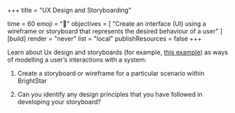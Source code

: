 +++
title = "UX Design and Storyboarding"

time = 60
emoji = "🤖"
objectives = [
    "Create an interface (UI) using a wireframe or storyboard that represents the desired behaviour of a user"
]
[build]
  render = "never"
  list = "local"
  publishResources = false
+++

Learn about Ux design and storyboards (for example, [this example](https://www.interaction-design.org/literature/article/ux-storyboards?srsltid=AfmBOopdPR4ABkVTjWhL0VfncLq6y6DlmLJroW6tj6R23uVfzl9Ct94t)) as ways of modelling a user’s interactions with a system:

1. Create a storyboard or wireframe for a particular scenario within BrightStar

2. Can you identify any design principles that you have followed in developing your storyboard?
